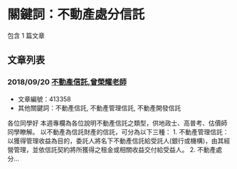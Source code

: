 # 關鍵詞：不動產處分信託

包含 1 篇文章

## 文章列表

### 2018/09/20 [不動產信託,曾榮耀老師](../../articles/413358_%E4%B8%8D%E5%8B%95%E7%94%A2%E4%BF%A1%E8%A8%97%2C%E6%9B%BE%E6%A6%AE%E8%80%80%E8%80%81%E5%B8%AB.md)
- 文章編號：413358
- 其他關鍵詞：不動產信託, 不動產管理信託, 不動產開發信託

各位同學好 本週專欄為各位說明不動產信託之類型，供地政士、高普考、估價師同學瞭解。 以不動產為信託財產的信託，可分為以下三種： 1. 不動產管理信託：以獲得管理收益為目的，委託人將名下不動產信託給受託人(銀行或機構)，由其經營管理，並依信託契約將所獲得之租金或相關收益交付給受益人。 2. 不動產處分...
